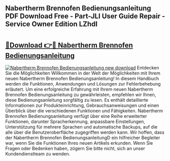 ## Nabertherm Brennofen Bedienungsanleitung PDF Download Free - Part-JLI User Guide Repair - Service Owner Edition LZhdI

# <h2><a href="http://df0oru.blite.top/?on=Nabertherm+Brennofen+Bedienungsanleitung">🔗Download 👉🔴 Nabertherm Brennofen Bedienungsanleitung</a></h2>

[![Nabertherm Brennofen Bedienungsanleitung new download](https://i.imgur.com/lujVjoI.png)](http://df0oru.blite.top/?on=Nabertherm+Brennofen+Bedienungsanleitung)
Entdecken Sie die Möglichkeiten Willkommen in der Welt der Möglichkeiten mit Ihrem neuen Nabertherm Brennofen Bedienungsanleitung! In diesem Handbuch werden die Funktionen, Anwendungen und Lösungen zur Fehlerbehebung erläutert. Um eine erfolgreiche Erfahrung mit Ihrem neuen Nabertherm Brennofen Bedienungsanleitung zu gewährleisten, empfehlen wir Ihnen, diese Bedienungsanleitung sorgfältig zu lesen. Es enthält detaillierte Informationen zur Produkteinrichtung, Gebrauchsanweisungen und einen Überblick über die verschiedenen Funktionen und Fähigkeiten. Nabertherm Brennofen Bedienungsanleitung verfügt über eine Reihe erweiterter Funktionen, darunter Spracherkennung, anpassbare Einstellungen, Unterstützung für mehrere Sprachen und automatische Backups, auf die alle über die Benutzeroberfläche zugegriffen werden kann. Wir hoffen, dass der Nabertherm Brennofen BedienungsanleitungD ein hilfreicher Begleiter war, wenn Sie die Funktionen Ihres neuen Artikels erkunden. Wenn Sie Fragen oder Bedenken haben, zögern Sie bitte nicht, sich an unser Kundendienstteam zu wenden.
